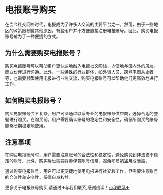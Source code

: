 # 电报账号购买

在当今社交网络时代，电报成为了许多人交流的主要平台之一。然而，由于一些地区的政策限制或其他原因，有些用户并不方便直接注册电报账号。因此，购买电报账号成为了一种便捷的方式。

## 为什么需要购买电报账号？

购买电报账号可以帮助用户更快速地融入电报社交网络，方便地与国内外的朋友、商业伙伴进行沟通。此外，一些特殊的行业群体，如外贸人员、跨境电商从业者等，也需要频繁使用电报进行业务交流，购买电报账号可以帮助他们更高效地进行工作。

## 如何购买电报账号？

购买电报账号并不复杂，用户可以通过联系专业的电报账号供应商，选择合适的套餐进行购买。在购买前，用户需要确认账号的稳定性和安全性，确保所购买的账号能够长期稳定地使用。

## 注意事项

在购买电报账号时，用户需要注意账号的合法性和稳定性，避免购买到非法或不稳定的账号。此外，购买后也需要妥善保管账号信息，避免账号被盗用或泄露。

通过购买电报账号，用户可以更便捷地使用电报进行社交和工作，但需要注意账号的合法性和安全性，保障自身权益。

更多关于电报账号购买 请通过✈与我们联系,感谢阅读！[点我联系✈](https://docs.k02.cc)